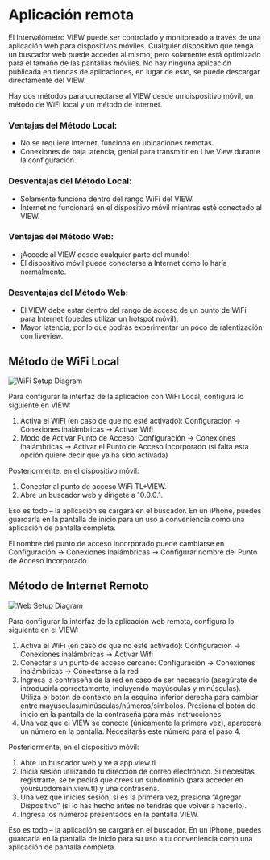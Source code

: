 # Aplicación remota

El Intervalómetro VIEW puede ser controlado y monitoreado a través de una aplicación web para dispositivos móviles. Cualquier dispositivo que tenga un buscador web puede acceder al mismo, pero solamente está optimizado para el tamaño de las pantallas móviles. No hay ninguna aplicación publicada en tiendas de aplicaciones, en lugar de esto, se puede descargar directamente del VIEW.

Hay dos métodos para conectarse al VIEW desde un dispositivo móvil, un método de WiFi local y un método de Internet.

### Ventajas del Método Local:

* No se requiere Internet, funciona en ubicaciones remotas.
* Conexiones de baja latencia, genial para transmitir en Live View durante la configuración.

### Desventajas del Método Local:

* Solamente funciona dentro del rango WiFi del VIEW.
* Internet no funcionará en el dispositivo móvil mientras esté conectado al VIEW.

### Ventajas del Método Web:

* ¡Accede al VIEW desde cualquier parte del mundo!
* El dispositivo móvil puede conectarse a Internet como lo haría normalmente.

### Desventajas del Método Web:

* El VIEW debe estar dentro del rango de acceso de un punto de WiFi para Internet (puedes utilizar un hotspot móvil).
* Mayor latencia, por lo que podrás experimentar un poco de ralentización con liveview. 


## Método de WiFi Local

![WiFi Setup Diagram](view-app-wifi.png)

Para configurar la interfaz de la aplicación con WiFi Local, configura lo siguiente en VIEW:

1. Activa el WiFi (en caso de que no esté activado): Configuración -> Conexiones inalámbricas -> Activar Wifi
2. Modo de Activar Punto de Acceso: Configuración -> Conexiones inalámbricas -> Activar el Punto de Acceso Incorporado (si falta esta opción quiere decir que ya ha sido activada)

Posteriormente, en el dispositivo móvil:

1. Conectar al punto de acceso WiFi TL+VIEW.
2. Abre un buscador web y dirígete a 10.0.0.1.

Eso es todo – la aplicación se cargará en el buscador. En un iPhone, puedes guardarla en la pantalla de inicio para un uso a conveniencia como una aplicación de pantalla completa. 

El nombre del punto de acceso incorporado puede cambiarse en Configuración -> Conexiones Inalámbricas -> Configurar nombre del Punto de Acceso Incorporado.

## Método de Internet Remoto

![Web Setup Diagram](view-app-web.png)

Para configurar la interfaz de la aplicación web remota, configura lo siguiente en el VIEW:

1. Activa el WiFi (en caso de que no esté activado): Configuración -> Conexiones inalámbricas -> Activar Wifi
2. Conectar a un punto de acceso cercano: Configuración -> Conexiones inalámbricas -> Conectarse a la red
3. Ingresa la contraseña de la red en caso de ser necesario (asegúrate de introducirla correctamente, incluyendo mayúsculas y minúsculas). Utiliza el botón de contexto en la esquina inferior derecha para cambiar entre mayúsculas/minúsculas/números/símbolos. Presiona el botón de inicio en la pantalla de la contraseña para más instrucciones.
4. Una vez que el VIEW se conecte (únicamente la primera vez), aparecerá un número en la pantalla. Necesitarás este número para el paso 4.

Posteriormente, en el dispositivo móvil:

1. Abre un buscador web y ve a app.view.tl
2. Inicia sesión utilizando tu dirección de correo electrónico. Si necesitas registrarte, se te pedirá que crees un subdominio (para acceder en yoursubdomain.view.tl) y una contraseña.
3. Una vez que inicies sesión, si es la primera vez, presiona “Agregar Dispositivo” (si lo has hecho antes no tendrás que volver a hacerlo).
4. Ingresa los números presentados en la pantalla VIEW.

Eso es todo – la aplicación se cargará en el buscador. En un iPhone, puedes guardarla en la pantalla de inicio para su uso a tu conveniencia como una aplicación de pantalla completa. 


